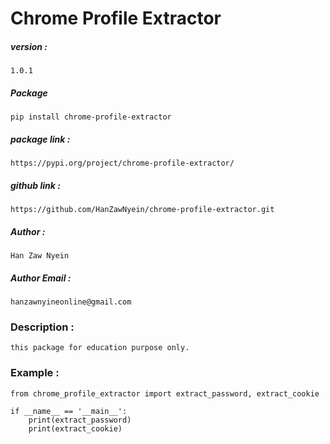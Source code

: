 # Chrome Profile Extractor

##### version : 
    1.0.1

#####  Package
    pip install chrome-profile-extractor

##### package link :
    https://pypi.org/project/chrome-profile-extractor/

##### github link :
    https://github.com/HanZawNyein/chrome-profile-extractor.git

##### Author :
    Han Zaw Nyein

##### Author Email :
    hanzawnyineonline@gmail.com

### Description :
    this package for education purpose only.

### Example :
    from chrome_profile_extractor import extract_password, extract_cookie

    if __name__ == '__main__':
        print(extract_password)
        print(extract_cookie)
